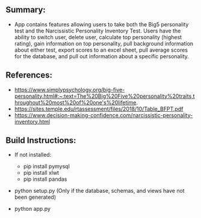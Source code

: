 ## Summary:

* App contains features allowing users to take both the Big5 personality test and the Narcissistic Personality Inventory Test. Users have the ability to switch user, delete user, calculate top personality (highest rating), gain information on top personality, pull background information about either test, export scores to an excel sheet, pull average scores for the database, and pull out information about a specific personality.

## References:

* https://www.simplypsychology.org/big-five-personality.html#:~:text=The%20Big%20Five%20personality%20traits,throughout%20most%20of%20one's%20lifetime.
* https://sites.temple.edu/rtassessment/files/2018/10/Table_BFPT.pdf
* https://www.decision-making-confidence.com/narcissistic-personality-inventory.html

## Build Instructions:

* If not installed:
    * pip install pymysql
    * pip install xlwt
    * pip install pandas

* python setup.py (Only if the database, schemas, and views have not been generated)
* python app.py



